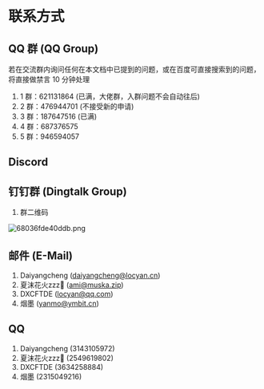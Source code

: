 # 联系方式

## QQ 群 (QQ Group)

<warning>
若在交流群内询问任何在本文档中已提到的问题，或在百度可直接搜索到的问题，将直接做禁言 10 分钟处理
</warning>

1. 1 群：621131864 (已满，大佬群，入群问题不会自动往后)
2. 2 群：476944701 (不接受新的申请)
3. 3 群：187647516 (已满)
4. 4 群：687376575
5. 5 群：946594057

## Discord

[](https://discord.gg/Jbcyh6qQVp)

## 钉钉群 (Dingtalk Group)

1. 群二维码

![68036fde40ddb.png](https://alist.locyan.cn/d/pics/2025/04/19/68036fde40ddb.png)

## 邮件 (E-Mail)

1. Daiyangcheng (<daiyangcheng@locyan.cn>)
2. 夏沫花火zzz🌙 (<ami@muska.zip>)
3. DXCFTDE (<locyan@qq.com>)
4. 烟墨 (<yanmo@ymbit.cn>)

## QQ

1. Daiyangcheng (3143105972)
2. 夏沫花火zzz🌙 (2549619802)
3. DXCFTDE (3634258884)
4. 烟墨 (2315049216)
